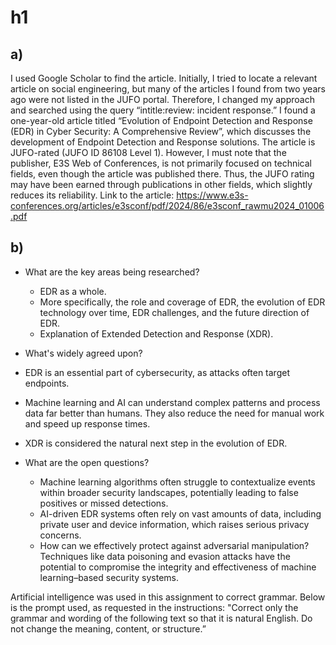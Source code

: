 # h1
## a) 
I used Google Scholar to find the article. Initially, I tried to locate a relevant article on social engineering, but many of the articles I found from two years ago were not listed in the JUFO portal. Therefore, I changed my approach and searched using the query “intitle:review: incident response.” I found a one-year-old article titled “Evolution of Endpoint Detection and Response (EDR) in Cyber Security: A Comprehensive Review”, which discusses the development of Endpoint Detection and Response solutions. The article is JUFO-rated (JUFO ID 86108 Level 1). However, I must note that the publisher, E3S Web of Conferences, is not primarily focused on technical fields, even though the article was published there. Thus, the JUFO rating may have been earned through publications in other fields, which slightly reduces its reliability. Link to the article: https://www.e3s-conferences.org/articles/e3sconf/pdf/2024/86/e3sconf_rawmu2024_01006.pdf

## b)
- What are the key areas being researched?
  - EDR as a whole.
  - More specifically, the role and coverage of EDR, the evolution of EDR technology over time, EDR challenges, and the future direction of EDR.
  - Explanation of Extended Detection and Response (XDR).

-	What's widely agreed upon?
  -	EDR is an essential part of cybersecurity, as attacks often target endpoints.
  - Machine learning and AI can understand complex patterns and process data far better than humans. They also reduce the need for manual work and speed up response times.
  - XDR is considered the natural next step in the evolution of EDR.

- What are the open questions?
  - Machine learning algorithms often struggle to contextualize events within broader security landscapes, potentially leading to false positives or missed detections.
  - AI-driven EDR systems often rely on vast amounts of data, including private user and device information, which raises serious privacy concerns.
  - How can we effectively protect against adversarial manipulation? Techniques like data poisoning and evasion attacks have the potential to compromise the integrity and effectiveness of machine learning–based security systems.


Artificial intelligence was used in this assignment to correct grammar. Below is the prompt used, as requested in the instructions: 
"Correct only the grammar and wording of the following text so that it is natural English. Do not change the meaning, content, or structure.”
